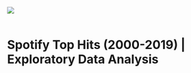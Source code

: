 <img src ='https://www.zero3games.com.br/blog/wp-content/uploads/2019/03/Spotify-Banner.png' align = "center"><br><br>
# Spotify Top Hits (2000-2019) | Exploratory Data Analysis

